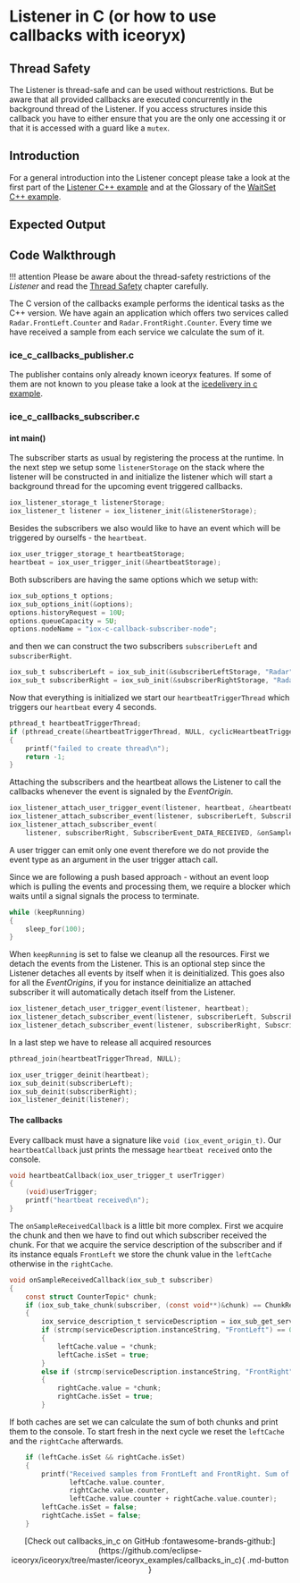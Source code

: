 # Listener in C (or how to use callbacks with iceoryx)

## Thread Safety
The Listener is thread-safe and can be used without restrictions.
But be aware that all provided callbacks are executed concurrently 
in the background thread of the Listener. If you access structures
inside this callback you have to either ensure that you are the only
one accessing it or that it is accessed with a guard like a `mutex`.

## Introduction

For a general introduction into the Listener concept please take a look at
the first part of the [Listener C++ example](../callbacks) and at the 
Glossary of the [WaitSet C++ example](../waitset).

## Expected Output

<!-- @todo Add expected output with asciinema recording before v1.0-->

## Code Walkthrough

!!! attention 
    Please be aware about the thread-safety restrictions of the _Listener_ and 
    read the [Thread Safety](#thread-safety) chapter carefully.

The C version of the callbacks example performs the identical tasks as the 
C++ version. We have again an application which offers two services called 
`Radar.FrontLeft.Counter` and `Radar.FrontRight.Counter`. Every time we have 
received a sample from each service we calculate the sum of it.

### ice_c_callbacks_publisher.c 

The publisher contains only already known iceoryx features. If some of them 
are not known to you please take a look at the [icedelivery in c example](../icedelivery_in_c).

### ice_c_callbacks_subscriber.c
#### int main()
The subscriber starts as usual by registering the process at the runtime.
In the next step we setup some `listenerStorage` on the stack where the listener 
will be constructed in and initialize the listener which will start a background 
thread for the upcoming event triggered callbacks.
```c
iox_listener_storage_t listenerStorage;
iox_listener_t listener = iox_listener_init(&listenerStorage);
```

Besides the subscribers we also would like to have an event which will be triggered 
by ourselfs - the `heartbeat`.
```c
iox_user_trigger_storage_t heartbeatStorage;
heartbeat = iox_user_trigger_init(&heartbeatStorage);
```

Both subscribers are having the same options which we setup with:
```c
iox_sub_options_t options;
iox_sub_options_init(&options);
options.historyRequest = 10U;
options.queueCapacity = 5U;
options.nodeName = "iox-c-callback-subscriber-node";
``` 

and then we can construct the two subscribers `subscriberLeft` and `subscriberRight`.
```c 
iox_sub_t subscriberLeft = iox_sub_init(&subscriberLeftStorage, "Radar", "FrontLeft", "Counter", &options);
iox_sub_t subscriberRight = iox_sub_init(&subscriberRightStorage, "Radar", "FrontRight", "Counter", &options);
```

Now that everything is initialized we start our `heartbeatTriggerThread` which 
triggers our `heartbeat` every 4 seconds.
```c 
pthread_t heartbeatTriggerThread;
if (pthread_create(&heartbeatTriggerThread, NULL, cyclicHeartbeatTrigger, NULL))
{
    printf("failed to create thread\n");
    return -1;
}
```

Attaching the subscribers and the heartbeat allows the Listener to call the callbacks 
whenever the event is signaled by the _EventOrigin_.
```c 
iox_listener_attach_user_trigger_event(listener, heartbeat, &heartbeatCallback);
iox_listener_attach_subscriber_event(listener, subscriberLeft, SubscriberEvent_DATA_RECEIVED, &onSampleReceivedCallback);
iox_listener_attach_subscriber_event(
    listener, subscriberRight, SubscriberEvent_DATA_RECEIVED, &onSampleReceivedCallback);
```
A user trigger can emit only one event therefore we do not provide the event type as 
an argument in the user trigger attach call.

Since we are following a push based approach - without an event loop which is pulling 
the events and processing them, we require a blocker which waits until a signal 
signals the process to terminate.
```c 
while (keepRunning)
{
    sleep_for(100);
}
```

When `keepRunning` is set to false we cleanup all the resources. First we detach
the events from the Listener. This is an optional step since the Listener detaches 
all events by itself when it is deinitialized. This goes also for all the _EventOrigins_,
if you for instance deinitialize an attached subscriber it will automatically detach 
itself from the Listener.
```c 
iox_listener_detach_user_trigger_event(listener, heartbeat);
iox_listener_detach_subscriber_event(listener, subscriberLeft, SubscriberEvent_DATA_RECEIVED);
iox_listener_detach_subscriber_event(listener, subscriberRight, SubscriberEvent_DATA_RECEIVED);
```

In a last step we have to release all acquired resources 
```c 
pthread_join(heartbeatTriggerThread, NULL);

iox_user_trigger_deinit(heartbeat);
iox_sub_deinit(subscriberLeft);
iox_sub_deinit(subscriberRight);
iox_listener_deinit(listener);
```

#### The callbacks
Every callback must have a signature like `void (iox_event_origin_t)`. Our 
`heartbeatCallback` just prints the message `heartbeat received` onto the console.
```c 
void heartbeatCallback(iox_user_trigger_t userTrigger)
{
    (void)userTrigger;
    printf("heartbeat received\n");
}
```

The `onSampleReceivedCallback` is a little bit more complex. First we acquire 
the chunk and then we have to find out which subscriber received the chunk. For that 
we acquire the service description of the subscriber and if its instance equals 
`FrontLeft` we store the chunk value in the `leftCache` otherwise in the `rightCache`.
```c 
void onSampleReceivedCallback(iox_sub_t subscriber)
{
    const struct CounterTopic* chunk;
    if (iox_sub_take_chunk(subscriber, (const void**)&chunk) == ChunkReceiveResult_SUCCESS)
    {
        iox_service_description_t serviceDescription = iox_sub_get_service_description(subscriber);
        if (strcmp(serviceDescription.instanceString, "FrontLeft") == 0)
        {
            leftCache.value = *chunk;
            leftCache.isSet = true;
        }
        else if (strcmp(serviceDescription.instanceString, "FrontRight") == 0)
        {
            rightCache.value = *chunk;
            rightCache.isSet = true;
        }
```

If both caches are set we can calculate the sum of both chunks and print them to
the console. To start fresh in the next cycle we reset the `leftCache` and 
the `rightCache` afterwards.
```c 
    if (leftCache.isSet && rightCache.isSet)
    {
        printf("Received samples from FrontLeft and FrontRight. Sum of %d + %d = %d\n",
               leftCache.value.counter,
               rightCache.value.counter,
               leftCache.value.counter + rightCache.value.counter);
        leftCache.isSet = false;
        rightCache.isSet = false;
    }
```

<center>
[Check out callbacks_in_c on GitHub :fontawesome-brands-github:](https://github.com/eclipse-iceoryx/iceoryx/tree/master/iceoryx_examples/callbacks_in_c){ .md-button }
</center>
